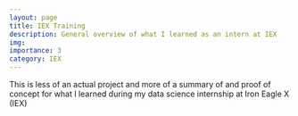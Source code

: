 ```yaml
---
layout: page
title: IEX Training
description: General overview of what I learned as an intern at IEX
img: 
importance: 3
category: IEX
---
```


This is less of an actual project and more of a summary of and proof of concept for what I learned during my data science internship at Iron Eagle X (IEX)
